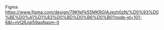 Figma https://www.figma.com/design/79KfeFkS5MKRGIAJezh0zN/%D0%93%D0%BE%D0%A1%D1%83%D0%BD%D0%B6%D0%B0?node-id=101-6&t=nVQRJgI59aqfppim-0